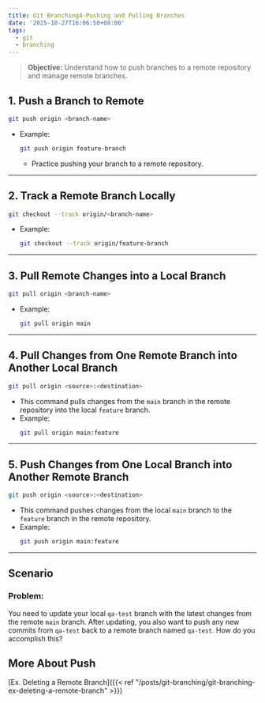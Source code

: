 ```yaml
---
title: Git Branching4-Pushing and Pulling Branches
date: '2025-10-27T16:06:50+08:00'
tags:
  - git
  - branching
---
```

>**Objective:** Understand how to push branches to a remote repository and manage remote branches.   
## 1. **Push a Branch to Remote**   
```bash
git push origin <branch-name>
```
- Example:   
	```bash
	git push origin feature-branch
	```
    - Practice pushing your branch to a remote repository.   

---
## 2. **Track a Remote Branch Locally**   
```bash
git checkout --track origin/<branch-name>
```
- Example:   
	```bash
	git checkout --track origin/feature-branch
	```

---
## 3. **Pull Remote Changes into a Local Branch**   
```bash
git pull origin <branch-name>
```
- Example:   
	```bash
	git pull origin main
	```

---
## 4. **Pull Changes from One Remote Branch into Another Local Branch**   
```bash
git pull origin <source>:<destination>
```
- This command pulls changes from the `main` branch in the remote repository into the local `feature` branch.   
- Example:   
	```bash
	git pull origin main:feature
	```

---
## 5. **Push Changes from One Local Branch into Another Remote Branch**   
```bash
git push origin <source>:<destination>
```
- This command pushes changes from the local `main` branch to the `feature` branch in the remote repository.   
- Example:   
	```bash
	git push origin main:feature
	```
   
---
## **Scenario**
### **Problem:**
You need to update your local `qa-test` branch with the latest changes from the remote `main` branch. After updating, you also want to push any new commits from `qa-test` back to a remote branch named `qa-test`. How do you accomplish this?   
## More About Push   
[Ex. Deleting a Remote Branch]({{< ref "/posts/git-branching/git-branching-ex-deleting-a-remote-branch" >}})    
